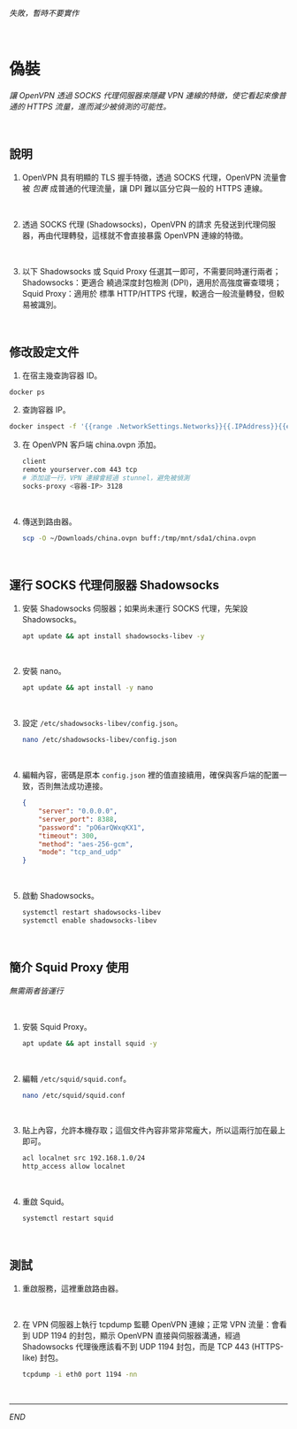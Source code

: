 _失敗，暫時不要實作_

<br>

# 偽裝

_讓 OpenVPN 透過 SOCKS 代理伺服器來隱藏 VPN 連線的特徵，使它看起來像普通的 HTTPS 流量，進而減少被偵測的可能性。_

<br>

## 說明

1. OpenVPN 具有明顯的 TLS 握手特徵，透過 SOCKS 代理，OpenVPN 流量會被 _包裹_ 成普通的代理流量，讓 DPI 難以區分它與一般的 HTTPS 連線。

<br>

2. 透過 SOCKS 代理 (Shadowsocks)，OpenVPN 的請求 先發送到代理伺服器，再由代理轉發，這樣就不會直接暴露 OpenVPN 連線的特徵。

<br>

3. 以下 Shadowsocks 或 Squid Proxy 任選其一即可，不需要同時運行兩者；Shadowsocks：更適合 繞過深度封包檢測 (DPI)，適用於高強度審查環境；Squid Proxy：適用於 標準 HTTP/HTTPS 代理，較適合一般流量轉發，但較易被識別。

<br>

## 修改設定文件

1. 在宿主幾查詢容器 ID。

```bash
docker ps
```

2. 查詢容器 IP。

```bash
docker inspect -f '{{range .NetworkSettings.Networks}}{{.IPAddress}}{{end}}' <容器-ID>
```

3. 在 OpenVPN 客戶端 china.ovpn 添加。

    ```bash
    client
    remote yourserver.com 443 tcp
    # 添加這一行，VPN 連線會經過 stunnel，避免被偵測
    socks-proxy <容器-IP> 3128
    ```

<br>

4. 傳送到路由器。

    ```bash
    scp -O ~/Downloads/china.ovpn buff:/tmp/mnt/sda1/china.ovpn
    ```

<br>

## 運行 SOCKS 代理伺服器 Shadowsocks 

1. 安裝 Shadowsocks 伺服器；如果尚未運行 SOCKS 代理，先架設 Shadowsocks。

    ```bash
    apt update && apt install shadowsocks-libev -y
    ```

<br>

2. 安裝 nano。

    ```bash
    apt update && apt install -y nano
    ```

<br>

3. 設定 `/etc/shadowsocks-libev/config.json`。

    ```bash
    nano /etc/shadowsocks-libev/config.json
    ```

<br>

4. 編輯內容，密碼是原本 `config.json` 裡的值直接續用，確保與客戶端的配置一致，否則無法成功連接。

    ```json
    {
        "server": "0.0.0.0",
        "server_port": 8388,
        "password": "pO6arQWxqKX1",
        "timeout": 300,
        "method": "aes-256-gcm",
        "mode": "tcp_and_udp"
    }
    ```

<br>

5. 啟動 Shadowsocks。

    ```bash
    systemctl restart shadowsocks-libev
    systemctl enable shadowsocks-libev
    ```

<br>

## 簡介 Squid Proxy 使用

_無需兩者皆運行_

<br>

1. 安裝 Squid Proxy。

    ```bash
    apt update && apt install squid -y
    ```

<br>

2. 編輯 `/etc/squid/squid.conf`。

    ```bash
    nano /etc/squid/squid.conf
    ```

<br>

3. 貼上內容，允許本機存取；這個文件內容非常非常龐大，所以這兩行加在最上即可。

    ```bash
    acl localnet src 192.168.1.0/24
    http_access allow localnet
    ```

<br>

4. 重啟 Squid。

    ```bash
    systemctl restart squid
    ```

<br>

## 測試

1. 重啟服務，這裡重啟路由器。

<br>

2. 在 VPN 伺服器上執行 tcpdump 監聽 OpenVPN 連線；正常 VPN 流量：會看到 UDP 1194 的封包，顯示 OpenVPN 直接與伺服器溝通，經過 Shadowsocks 代理後應該看不到 UDP 1194 封包，而是 TCP 443 (HTTPS-like) 封包。

    ```bash
    tcpdump -i eth0 port 1194 -nn
    ```

<br>

___

_END_


